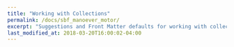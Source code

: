 ```yaml
---
title: "Working with Collections"
permalink: /docs/sbf_manoever_motor/
excerpt: "Suggestions and Front Matter defaults for working with collections."
last_modified_at: 2018-03-20T16:00:02-04:00
---
```

